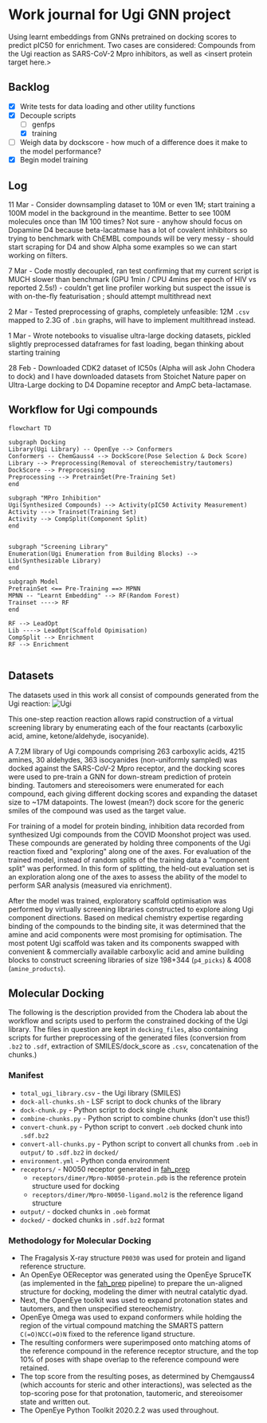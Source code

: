 # Work journal for Ugi GNN project

Using learnt embeddings from GNNs pretrained on docking scores to predict pIC50 for enrichment. Two cases are considered: Compounds from the Ugi reaction as SARS-CoV-2 Mpro inhibitors, as well as \<insert protein target here.\>

## Backlog

- [x] Write tests for data loading and other utility functions
- [x] Decouple scripts
  - [ ] genfps
  - [x] training
- [ ] Weigh data by dockscore - how much of a difference does it make to the model performance?
- [x] Begin model training

## Log

11 Mar - Consider downsampling dataset to 10M or even 1M; start training a 100M model in the background in the meantime. Better to see 100M molecules once than 1M 100 times? Not sure - anyhow should focus on Dopamine D4 because beta-lacatmase has a lot of covalent inhibitors so trying to benchmark with ChEMBL compounds will be very messy - should start scraping for D4 and show Alpha some examples so we can start working on filters.

7 Mar - Code mostly decoupled, ran test confirming that my current script is MUCH slower than benchmark (GPU 1min / CPU 4mins per epoch of HIV vs reported 2.5s!) - couldn't get line profiler working but suspect the issue is with on-the-fly featurisation ; should attempt multithread next

2 Mar - Tested preprocessing of graphs, completely unfeasible: 12M `.csv` mapped to 2.3G of `.bin` graphs, will have to implement multithread instead.

1 Mar - Wrote notebooks to visualise ultra-large docking datasets, pickled slightly preprocessed dataframes for fast loading, began thinking about starting training

28 Feb - Downloaded CDK2 dataset of IC50s (Alpha will ask John Chodera to dock) and I have downloaded datasets from Stoichet Nature paper on Ultra-Large docking to D4 Dopamine receptor and AmpC beta-lactamase.

## Workflow for Ugi compounds

```mermaid
flowchart TD

subgraph Docking
Library(Ugi Library) -- OpenEye --> Conformers
Conformers -- ChemGauss4 --> DockScore(Pose Selection & Dock Score)
Library --> Preprocessing(Removal of stereochemistry/tautomers)
DockScore --> Preprocessing
Preprocessing --> PretrainSet(Pre-Training Set)
end

subgraph "MPro Inhibition"
Ugi(Synthesized Compounds) --> Activity(pIC50 Activity Measurement)
Activity ---> Trainset(Training Set)
Activity --> CompSplit(Component Split)
end


subgraph "Screening Library"
Enumeration(Ugi Enumeration from Building Blocks) --> Lib(Synthesizable Library)
end

subgraph Model
PretrainSet <== Pre-Training ==> MPNN
MPNN -- "Learnt Embedding" --> RF(Random Forest)
Trainset ----> RF
end

RF --> LeadOpt
Lib ----> LeadOpt(Scaffold Opimisation)
CompSplit --> Enrichment
RF --> Enrichment


```

## Datasets

The datasets used in this work all consist of compounds generated from the Ugi reaction:
![Ugi](https://upload.wikimedia.org/wikipedia/commons/thumb/6/68/UGI_Reaction_Ü_V.2.svg/2560px-UGI_Reaction_Ü_V.2.svg.png)

This one-step reaction reaction allows rapid construction of a virtual screening library by enumerating each of the four reactants (carboxylic acid, amine, ketone/aldehyde, isocyanide).

A 7.2M library of Ugi compounds comprising 263 carboxylic acids, 4215 amines, 30 aldehydes, 363 isocyanides (non-uniformly sampled) was docked against the SARS-CoV-2 Mpro receptor, and the docking scores were used to pre-train a GNN for down-stream prediction of protein binding. Tautomers and stereoisomers were enumerated for each compound, each giving different docking scores and expanding the dataset size to ~17M datapoints. The lowest (mean?) dock score for the generic smiles of the compound was used as the target value.

For training of a model for protein binding, inhibition data recorded from synthesized Ugi compounds from the COVID Moonshot project was used. These compounds are generated by holding three components of the Ugi reaction fixed and "exploring" along one of the axes. For evaluation of the trained model, instead of random splits of the training data a "component split" was performed. In this form of splitting, the held-out evaluation set is an exploration along one of the axes to assess the ability of the model to perform SAR analysis (measured via enrichment).

After the model was trained, exploratory scaffold optimisation was performed by virtually screening libraries constructed to explore along Ugi component directions. Based on medical chemistry expertise regarding binding of the compounds to the binding site, it was determined that the amine and acid components were most promising for optimisation. The most potent Ugi scaffold was taken and its components swapped with convenient & commercially available carboxylic acid and amine building blocks to construct screening libraries of size 198+344 (`p4_picks`) & 4008 (`amine_products`).

## Molecular Docking

The following is the description provided from the Chodera lab about the workflow and scripts used to perform the constrained docking of the Ugi library. The files in question are kept in `docking_files`, also containing scripts for further preprocessing of the generated files (conversion from `.bz2` to `.sdf`, extraction of SMILES/dock_score as `.csv`, concatenation of the chunks.)

### Manifest

- `total_ugi_library.csv` - the Ugi library (SMILES)
- `dock-all-chunks.sh` - LSF script to dock chunks of the library
- `dock-chunk.py` - Python script to dock single chunk
- `combine-chunks.py` - Python script to combine chunks (don't use this!)
- `convert-chunk.py` - Python script to convert `.oeb` docked chunk into `.sdf.bz2`
- `convert-all-chunks.py` - Python script to convert all chunks from `.oeb` in `output/` to `.sdf.bz2` in `docked/`
- `environment.yml` - Python conda environment
- `receptors/` - N0050 receptor generated in [fah_prep](https://github.com/choderalab/fah_prep)
  - `receptors/dimer/Mpro-N0050-protein.pdb` is the reference protein structure used for docking
  - `receptors/dimer/Mpro-N0050-ligand.mol2` is the reference ligand structure
- `output/` - docked chunks in `.oeb` format
- `docked/` - docked chunks in `.sdf.bz2` format

### Methodology for Molecular Docking

- The Fragalysis X-ray structure `P0030` was used for protein and ligand reference structure.
- An OpenEye OEReceptor was generated using the OpenEye SpruceTK (as implemented in the [fah_prep](https://github.com/choderalab/fah_prep) pipeline) to prepare the un-aligned structure for docking, modeling the dimer with neutral catalytic dyad.
- Next, the OpenEye toolkit was used to expand protonation states and tautomers, and then unspecified stereochemistry.
- OpenEye Omega was used to expand conformers while holding the region of the virtual compound matching the SMARTS pattern `C(=O)NCC(=O)N` fixed to the reference ligand structure.
- The resulting conformers were superimposed onto matching atoms of the reference compound in the reference receptor structure, and the top 10% of poses with shape overlap to the reference compound were retained.
- The top score from the resulting poses, as determined by Chemgauss4 (which accounts for steric and other interactions), was selected as the top-scoring pose for that protonation, tautomeric, and stereoisomer state and written out.
- The OpenEye Python Toolkit 2020.2.2 was used throughout.
